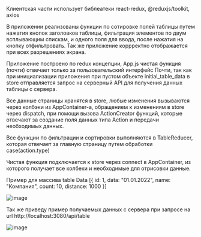 Клиентская части использует библеатеки react-redux, @reduxjs/toolkit, axios 

В приложении реализованы функции по сотировке полей таблицы путем нажатия кнопок заголовков таблицы, фильтрация элементов по двум всплывающим спискам, и одного поля для ввода, после нажатия на кнопку отфильтровать. Так же приложение коррректно отображается при всех разрешениях экрана.

Приложение построено по redux концепции, App.js чистая функция (почти) отвечает только за пользовательский интерфейс 
Почти, так как при инициализации приложения при пустом объекте initial_table_data в store отправляется запрос на серверный API для получения данных таблицы с сервера.

Все данные страницы хранятся в store, любые изменения вызываются через колбэки из AppContainer-а, обращением к изменениям в store через dispatch, при помощи вызова 
ActionCreator функций, которые отвечают за создание поля данных типа Action и передачи необходимых данных.

Все функции по фильтрации и сортировки выполняются в TableReducer, которая отвечает за главную страницу путем обработки case(action.type)

Чистая функция подключается к store через connect в AppContainer, из которого получает все колбеки и необходимые для отрисовки данные.

Пример для массива table Data 
[{
 id: 1,
 data: "01.01.2022",
 name: "Компания",
 count: 10,
 distance: 1000
}]

![image](https://user-images.githubusercontent.com/63459951/197208983-01349fc0-b357-45b2-976a-4f2ad19631db.png)

Так же приведу пример получаемых данных с сервера при запросе на url http://localhost:3080/api/table

![image](https://user-images.githubusercontent.com/63459951/197209306-125ffc27-9609-4ac0-835f-be1b956fce7e.png)
